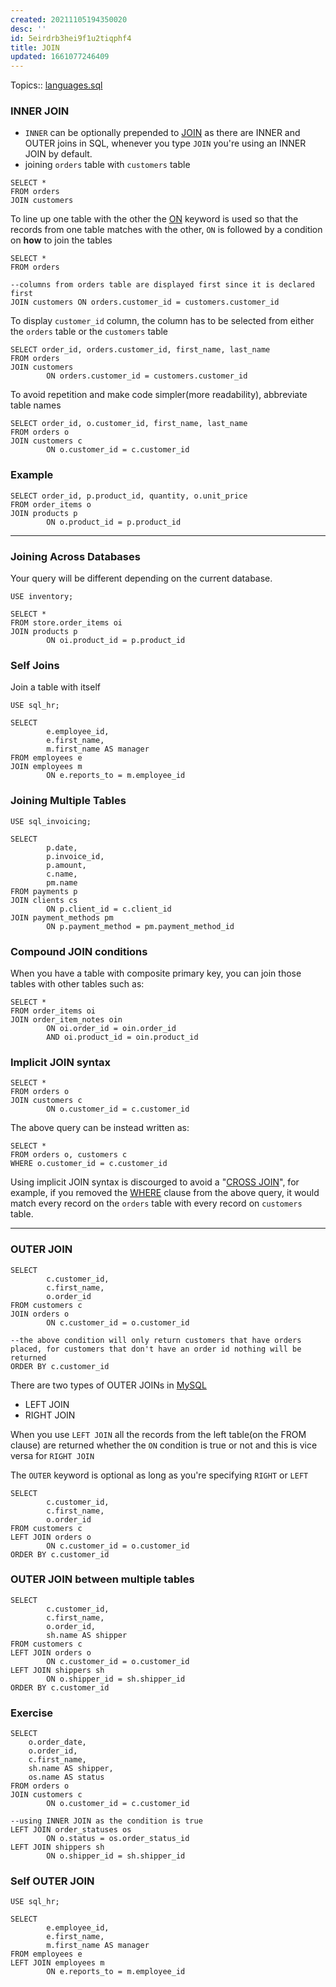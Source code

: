 ```yaml
---
created: 20211105194350020
desc: ''
id: 5eirdrb3hei9f1u2tiqphf4
title: JOIN
updated: 1661077246409
---
```

   
Topics::  [languages.sql](../devlog/languages.sql.md)   
   
### INNER JOIN   
   
   
- `INNER` can be optionally prepended to [JOIN](../devlog/join.md) as there are INNER and OUTER joins in SQL, whenever you type `JOIN` you're using an INNER JOIN by default.   
- joining `orders` table with `customers` table   
   
<!-- end list -->   
   
    SELECT *   
    FROM orders   
    JOIN customers   
   
To line up one table with the other the [ON](/not_created.md) keyword is used so that the records from one table matches with the other, `ON` is followed by a condition on **how** to join the tables   
   
    SELECT *   
    FROM orders   
   
    --columns from orders table are displayed first since it is declared first   
    JOIN customers ON orders.customer_id = customers.customer_id   
   
To display `customer_id` column, the column has to be selected from either the `orders` table or the `customers` table   
   
    SELECT order_id, orders.customer_id, first_name, last_name   
    FROM orders   
    JOIN customers   
            ON orders.customer_id = customers.customer_id   
   
To avoid repetition and make code simpler(more readability), abbreviate table names   
   
    SELECT order_id, o.customer_id, first_name, last_name   
    FROM orders o   
    JOIN customers c   
            ON o.customer_id = c.customer_id   
   
### Example   
   
    SELECT order_id, p.product_id, quantity, o.unit_price   
    FROM order_items o   
    JOIN products p   
            ON o.product_id = p.product_id   
   
   
---   
   
### Joining Across Databases   
   
Your query will be different depending on the current database.   
   
    USE inventory;   
   
    SELECT *   
    FROM store.order_items oi   
    JOIN products p   
            ON oi.product_id = p.product_id   
   
### Self Joins   
   
Join a table with itself   
   
    USE sql_hr;   
   
    SELECT   
            e.employee_id,   
            e.first_name,   
            m.first_name AS manager   
    FROM employees e   
    JOIN employees m   
            ON e.reports_to = m.employee_id   
   
### Joining Multiple Tables   
   
    USE sql_invoicing;   
   
    SELECT   
            p.date,   
            p.invoice_id,   
            p.amount,   
            c.name,   
            pm.name   
    FROM payments p   
    JOIN clients cs   
            ON p.client_id = c.client_id   
    JOIN payment_methods pm   
            ON p.payment_method = pm.payment_method_id   
   
### Compound JOIN conditions   
   
When you have a table with composite primary key, you can join those tables with other tables such as:   
   
    SELECT *   
    FROM order_items oi   
    JOIN order_item_notes oin   
            ON oi.order_id = oin.order_id   
            AND oi.product_id = oin.product_id   
   
### Implicit JOIN syntax   
   
    SELECT *   
    FROM orders o   
    JOIN customers c   
            ON o.customer_id = c.customer_id   
   
The above query can be instead written as:   
   
    SELECT *   
    FROM orders o, customers c   
    WHERE o.customer_id = c.customer_id   
   
Using implicit JOIN syntax is discourged to avoid a "[CROSS JOIN](../devlog/cross%20join.md)", for example, if you removed the [WHERE](../devlog/where.md) clause from the above query, it would match every record on the `orders` table with every record on `customers` table.   
   
   
---   
   
### OUTER JOIN   
   
    SELECT   
            c.customer_id,   
            c.first_name,   
            o.order_id   
    FROM customers c   
    JOIN orders o   
            ON c.customer_id = o.customer_id   
   
    --the above condition will only return customers that have orders placed, for customers that don't have an order id nothing will be returned   
    ORDER BY c.customer_id   
   
There are two types of OUTER JOINs in [MySQL](../devlog/mysql.md)   
   
   
- LEFT JOIN   
- RIGHT JOIN   
   
When you use `LEFT JOIN` all the records from the left table(on the FROM clause) are returned whether the `ON` condition is true or not and this is vice versa for `RIGHT JOIN`   
   
The `OUTER` keyword is optional as long as you're specifying `RIGHT` or `LEFT`   
   
    SELECT   
            c.customer_id,   
            c.first_name,   
            o.order_id   
    FROM customers c   
    LEFT JOIN orders o   
            ON c.customer_id = o.customer_id   
    ORDER BY c.customer_id   
   
### OUTER JOIN between multiple tables   
   
    SELECT   
            c.customer_id,   
            c.first_name,   
            o.order_id,   
            sh.name AS shipper   
    FROM customers c   
    LEFT JOIN orders o   
            ON c.customer_id = o.customer_id   
    LEFT JOIN shippers sh   
            ON o.shipper_id = sh.shipper_id   
    ORDER BY c.customer_id   
   
### Exercise   
   
    SELECT   
        o.order_date,   
        o.order_id,   
        c.first_name,   
        sh.name AS shipper,   
        os.name AS status   
    FROM orders o   
    JOIN customers c   
            ON o.customer_id = c.customer_id   
   
    --using INNER JOIN as the condition is true   
    LEFT JOIN order_statuses os   
            ON o.status = os.order_status_id   
    LEFT JOIN shippers sh   
            ON o.shipper_id = sh.shipper_id   
   
### Self OUTER JOIN   
   
    USE sql_hr;   
   
    SELECT   
            e.employee_id,   
            e.first_name,   
            m.first_name AS manager   
    FROM employees e   
    LEFT JOIN employees m   
            ON e.reports_to = m.employee_id